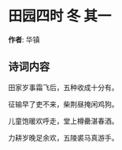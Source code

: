 # 田园四时 冬 其一

**作者**: 华镇

## 诗词内容

田家岁事霜飞后，五种收成十分有。

征输早了吏不来，柴荆昼掩闲鸡狗。

儿童饱暖欢呼走，堂上樽罍湛春酒。

力耕岁晚足余欢，五陵裘马真游手。

